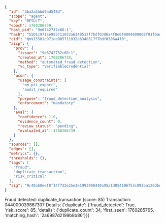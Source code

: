 ```json
{
  "id": "3ba2a5bbd9ad548d",
  "scope": "agent",
  "key": "RESULT",
  "epoch": 1760286739,
  "host_pid": "9e6742732c60:1",
  "hash": "5501c971ee985711032a6348517f7bdf0386a4f0e6f4004000008f01fbadecf1",
  "cid": "QmV15501c971ee985711032a6348517f7bdf0386a4f0",
  "aicp": {
    "prov": {
      "issuer": "9e6742732c60:1",
      "created_at": 1760286739,
      "method": "automated_fraud_detection",
      "vc_type": "VerifiableCredential"
    },
    "ucon": {
      "usage_constraints": [
        "no_pii_export",
        "audit_required"
      ],
      "purpose": "fraud_detection_analysis",
      "enforcement": "mandatory"
    },
    "eval": {
      "confidence": 1.0,
      "evidence_count": 0,
      "review_status": "pending",
      "evaluated_at": 1760286739
    }
  },
  "sources": [],
  "edges": [],
  "metrics": {},
  "thresholds": {},
  "tags": [
    "fraud",
    "duplicate_transaction",
    "risk_critical"
  ],
  "sig": "9c40a60eef8f14f732e2be3e1993950440a95a1d054106753c892ba126dbe2b2"
}
```

Fraud detected: duplicate_transaction (score: 85)
Transaction: 044000039867307
Details: {'duplicate': {'fraud_detected': True, 'risk_score': 85, 'details': {'duplicate_count': 34, 'first_seen': 1760285765, 'matching_hash': '2a6987d2199b8b86'}}}